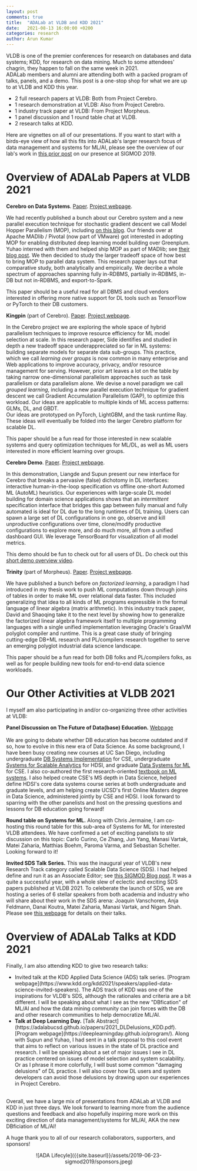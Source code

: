 ```yaml
---
layout: post
comments: true
title:  "ADALab at VLDB and KDD 2021"
date:   2021-08-13 16:00:00 +0200
categories: research
author: Arun Kumar
---
```


VLDB is one of the premier conferences for research on databases and data systems; 
KDD, for research on data mining.
Much to some attendees' chagrin, they happen to fall on the same week in 2021.  
ADALab members and alumni are attending both with a packed program of talks, panels, and a demo.
This post is a one-stop shop for what we are up to at VLDB and KDD this year.

<ul>
<li> 2 full research papers at VLDB: Both from Project Cerebro.</li>
<li> 1 research demonstration at VLDB: Also from Project Cerebro.</li>
<li> 1 industry track paper at VLDB: From Project Morpheus.</li>
<li> 1 panel discussion and 1 round table chat at VLDB.</li>
<li> 2 research talks at KDD.</li> 
</ul>

Here are vignettes on all of our presentations. If you want to start with a 
birds-eye view of how all this fits into ADALab's larger research focus of data 
management and systems for ML/AI, please see the overview of our lab's work in 
[this prior post](https://adalabucsd.github.io/research-blog/research/2019/06/23/sigmod2019.html)
on our presence at SIGMOD 2019.


Overview of ADALab Papers at VLDB 2021
=========================================


<b>Cerebro on Data Systems</b>. [Paper](https://adalabucsd.github.io/papers/2021_Cerebro-DS.pdf). [Project webpage](https://adalabucsd.github.io/cerebro.html).<br/>

We had recently published a bunch about our Cerebro system and a new parallel execution technique
for stochastic gradient descent we call Model Hopper Parallelism (MOP),
including [on this blog](https://adalabucsd.github.io/research-blog/cerebro.html).
Our friends over at Apache MADlib / Pivotal (now part of VMware) got interested in adopting MOP for enabling distributed deep learning 
model building over Greenplum. Yuhao interned with them and helped ship MOP as part of MADlib; 
see [their blog post](https://tanzu.vmware.com/content/blog/model-selection-for-deep-neural-networks-on-greenplum-database).
We then decided to study the larger tradeoff space of how best to bring MOP to parallel data system. 
This research paper lays out that comparative study, both analytically and empirically.
We decribe a whole spectrum of approaches spanning fully in-RDBMS, partially in-RDBMS, 
in-DB but not in-RDBMS, and export-to-Spark.<br/>

This paper should be a useful read for all DBMS and cloud vendors interested in offering 
more native support for DL tools such as TensorFlow or PyTorch to their DB customers.
<br/>


<b>Kingpin</b> (part of Cerebro). [Paper](https://adalabucsd.github.io/papers/2021_Cerebro-DS.pdf). [Project webpage](https://adalabucsd.github.io/cerebro.html).<br/>

In the Cerebro project we are exploring the whole space of hybrid parallelism
techniques to improve resource efficiency for ML model selection at scale.
In this research paper, Side identifies and studied in depth a new tradeoff space 
underappreciated so far in ML systems: building separate models for separate data sub-groups.
This practice, which we call <i>learning over groups</i> is now common in many enterprise 
and Web applications to improve accuracy, privacy, and/or resource management for serving. 
However, prior art leaves a lot on the table by taking narrow one-dimensional parallelism 
approaches such as task parallelism or data parallelism alone. 
We devise a novel paradigm we call <i>grouped learning</i>, including a new parallel 
execution technique for gradient descent we call Gradient Accumulation Parallelism (GAP), 
to optimize this workload. Our ideas are applicable to multiple kinds of ML access patterns:
GLMs, DL, and GBDT.  
Our ideas are prototyped on PyTorch, LightGBM, and the task runtime Ray. 
These ideas will eventually be folded into the larger Cerebro platform for scalable DL.
<br/>

This paper should be a fun read for those interested in new scalable systems and query 
optimization techniques for ML/DL, as well as ML users interested in more efficient 
learning over groups.
<br/>


<b>Cerebro Demo</b>. [Paper](https://adalabucsd.github.io/papers/2021_Cerebro-DS.pdf). [Project webpage](https://adalabucsd.github.io/cerebro.html).<br/>

In this demonstration, Liangde and Supun present our new interface for Cerebro that
breaks a pervasive (false) dichotomy in DL interfaces: interactive human-in-the-loop
specification vs offline one-short Automed ML (AutoML) heuristics. Our experiences 
with large-scale DL model building for domain science applications shows that an 
<i>intermittent</i> specification interface that bridges this gap between fully manual 
and fully automated is ideal for DL due to the long runtimes of DL training.
Users can spawn a large set of DL configurations in one go, observe and kill unproductive
configurations over time, clone/modify productive configurations to explore more, 
and do much more, all from a unified dashboard GUI. 
We leverage TensorBoard for visualization of all model metrics.
<br/>
 
This demo should be fun to check out for all users of DL.
Do check out this [short demo overview video](https://youtu.be/K3THQy5McXc).
<br/>


<b>Trinity</b> (part of Morpheus). [Paper](https://adalabucsd.github.io/papers/2021_Trinity_VLDB.pdf). [Project webpage](https://adalabucsd.github.io/morpheus.html).<br/>

We have published a bunch before on <i>factorized learning</i>, a paradigm I had introduced
in my thesis work to push ML computations down through joins of tables in order to make ML
over relational data faster. This included generalizing that idea to all kinds of ML programs
expressible in the formal language of linear algebra (matrix arithmetic).
In this industry track paper, David and Shaoqing take it to the next level by showing how to 
generalize the factorized linear algebra framework itself to multiple programming languages 
with a single unified implementation leveraging Oracle's GraalVM polyglot compiler and runtime.
This is a great case study of bringing cutting-edge DB+ML research and PL/compilers research 
together to serve an emerging polyglot industrial data science landscape.
<br/>

This paper should be a fun read for both DB folks and PL/compilers folks, as well as for 
people building new tools for end-to-end data science workloads. 
<br/>


Our Other Activities at VLDB 2021
=====================================


I myself am also participating in and/or co-organizing three other activities at VLDB:
<br/>

<b>Panel Discussion on The Future of Data(base) Education.</b> [Webpage](https://vldb.org/2021/?program-schedule-panel#Panel_2)<br/>  
We are going to debate whether DB education has become outdated and if so, how to evolve
in this new era of Data Science. 
As some background, I have been busy creating new courses at UC San Diego, including 
undergraduate [DB Systems Implementation](http://cseweb.ucsd.edu/classes/sp21/cse132C-a/) for CSE, 
undergraduate [Systems for Scalable Analytics](https://cseweb.ucsd.edu/~arunkk/dsc102_winter21) for HDSI,
and graduate [Data Systems for ML](http://cseweb.ucsd.edu/classes/fa20/cse291-d/) for CSE.
I also co-authored the first research-oriented [textbook on ML systems](https://www.morganclaypool.com/doi/10.2200/S00895ED1V01Y201901DTM057).
I also helped create CSE's MS depth in Data Science, helped define HDSI's core data systems
course series at both undergraduate and graduate levels, and am helping create UCSD's first 
Online Masters degree in Data Science, administered jointly by CSE and HDSI.
I look forward to sparring with the other panelists and host on the pressing questions
and lessons for DB education going forward!
<br/> 

<b>Round table on Systems for ML.</b>
Along with Chris Jermaine, I am co-hosting this round table for this sub-area of 
Systems for ML for interested VLDB attendees. We have confirmed a set of exciting 
panelists to stir discussion on this topic: Carlo Curino, Ce Zhang, Jun Yang, 
Manasi Vartak, Matei Zaharia, Matthias Boehm, Paroma Varma, and Sebastian Schelter.
Looking forward to it!
<br/>

<b>Invited SDS Talk Series.</b>
This was the inaugural year of VLDB's new Research Track category called Scalable Data Science (SDS).
I had helped define and run it as an Associate Editor; see [this SIGMOD Blog post](https://wp.sigmod.org/?p=3033).
It was a quite a successful year, with a whole slew of eclectic and exciting SDS papers published at VLDB 2021.
To celeberate the launch of SDS, we are hosting a series of 6 stellar speakers from both academia
and industry who will share about their work in the SDS arena: 
Joaquin Vanschoren, Anja Feldmann, Danai Koutra, Matei Zaharia, Manasi Vartak, and Nigam Shah.
Please see [this webpage](https://vldb.org/2021/?program-schedule-sds-invited) for details on their talks.
<br/>



Overview of ADALab Talks at KDD 2021
======================================

Finally, I am also attending KDD to give two research talks: 
<br/>

<ul>
<li>Invited talk at the KDD Applied Data Science (ADS) talk series. [Program webpage](https://www.kdd.org/kdd2021/speakers/applied-data-science-invited-speakers).
The ADS track of KDD was one of the inspirations for VLDB's SDS, although the rationales and 
criteria are a bit different. 
I will be speaking about what I see as the new "DBfication" of ML/AI and how the data 
mining community can join forces with the DB and other research communities to help democratize ML/AI.
</li>
<li>
<b>Talk at Deep Learning Day.</b> [Talk Abstract](https://adalabucsd.github.io/papers/2021_DLDelusions_KDD.pdf). [Program webpage](https://deeplearningday.github.io/program/).
Along with Supun and Yuhao, I had sent in a talk proposal to this cool event 
that aims to reflect on various issues in the state of DL practice and research. 
I will be speaking about a set of major issues I see in DL practice centered on 
issues of model selection and system scalability. Or as I phrase it more colorfully,
I will bust some common "damaging delusions" of DL practice. I will also cover how 
DL users and system developers can avoid those delusions by drawing upon our experiences
in Project Cerebro.
</li>
</ul>



<br/>
Overall, we have a large mix of presentations from ADALab at VLDB and KDD in just three days. 
We look forward to learning more from the audience questions and feedback and also 
hopefully inspiring more work on this exciting direction of data management/systems 
for ML/AI, AKA the new DBficiation of ML/AI!
<br/>

A huge thank you to all of our research collaborators, supporters, and sponsors! 

<div align="center" markdown="1">
![ADA Lifecyle]({{site.baseurl}}/assets/2019-06-23-sigmod2019/sponsors.jpeg)
</div>


